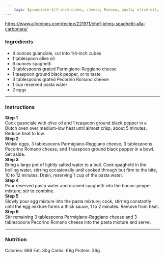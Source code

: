 ```yaml
---
	tags: [guanciale-1/4-inch-cubes, cheese, Romano, pasta, olive-oil, black-pepper, eggs, cheese, Parmigiano-Reggiano]
---
```


https://www.allrecipes.com/recipe/221971/chef-johns-spaghetti-alla-carbonara/

### Ingredients

####   
* 4 ounces guanciale, cut into 1/4-inch cubes
* 1 tablespoon olive oil
* 6 ounces spaghetti
* 3 tablespoons grated Parmigiano-Reggiano cheese
* 1 teaspoon ground black pepper, or to taste
* 3 tablespoons grated Pecorino Romano cheese
* 1 cup reserved pasta water
* 2  eggs

---

### Instructions

**Step 1**  
Cook guanciale with olive oil and 1 teaspoon ground black pepper in a Dutch oven over medium-low heat until almost crisp, about 5 minutes. Reduce heat to low.  
**Step 2**  
Whisk eggs, 3 tablespoons Parmigiano-Reggiano cheese, 3 tablespoons Pecorino Romano cheese, and 1 teaspoon ground black pepper in a bowl. Set aside.  
**Step 3**  
Bring a large pot of lightly salted water to a boil. Cook spaghetti in the boiling water, stirring occasionally until cooked through but firm to the bite, 10 to 12 minutes. Drain, reserving 1 cup of the pasta water.  
**Step 4**  
Pour reserved pasta water and drained spaghetti into the bacon-pepper mixture; stir to combine.  
**Step 5**  
Slowly pour egg mixture into the pasta mixture; cook, stirring constantly until the egg mixture forms a thick sauce, 1 to 2 minutes. Remove from heat.  
**Step 6**  
Stir remaining 3 tablespoons Parmigiano-Reggiano cheese and 3 tablespoons Pecorino Romano cheese into the pasta mixture and serve.  

---

### Nutrition

Calories: 688  Fat: 30g  Carbs: 66g  Protein: 36g  
